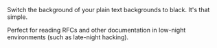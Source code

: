 Switch the background of your plain text backgrounds to black. It's that simple.

Perfect for reading RFCs and other documentation in low-night environments (such as late-night hacking).
